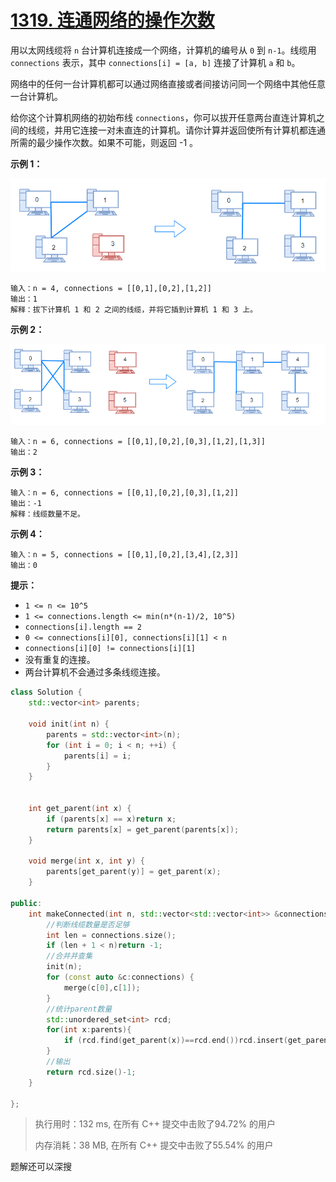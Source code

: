 # [1319. 连通网络的操作次数](https://leetcode-cn.com/problems/number-of-operations-to-make-network-connected/)

用以太网线缆将 `n` 台计算机连接成一个网络，计算机的编号从 `0` 到 `n-1`。线缆用 `connections` 表示，其中 `connections[i] = [a, b]` 连接了计算机 `a` 和 `b`。

网络中的任何一台计算机都可以通过网络直接或者间接访问同一个网络中其他任意一台计算机。

给你这个计算机网络的初始布线 `connections`，你可以拔开任意两台直连计算机之间的线缆，并用它连接一对未直连的计算机。请你计算并返回使所有计算机都连通所需的最少操作次数。如果不可能，则返回 -1 。 

 

**示例 1：**

**![img](assets/sample_1_1677.png)**

```
输入：n = 4, connections = [[0,1],[0,2],[1,2]]
输出：1
解释：拔下计算机 1 和 2 之间的线缆，并将它插到计算机 1 和 3 上。
```

**示例 2：**

**![img](assets/sample_2_1677.png)**

```
输入：n = 6, connections = [[0,1],[0,2],[0,3],[1,2],[1,3]]
输出：2
```

**示例 3：**

```
输入：n = 6, connections = [[0,1],[0,2],[0,3],[1,2]]
输出：-1
解释：线缆数量不足。
```

**示例 4：**

```
输入：n = 5, connections = [[0,1],[0,2],[3,4],[2,3]]
输出：0
```

 

**提示：**

- `1 <= n <= 10^5`
- `1 <= connections.length <= min(n*(n-1)/2, 10^5)`
- `connections[i].length == 2`
- `0 <= connections[i][0], connections[i][1] < n`
- `connections[i][0] != connections[i][1]`
- 没有重复的连接。
- 两台计算机不会通过多条线缆连接。

```c++
class Solution {
    std::vector<int> parents;

    void init(int n) {
        parents = std::vector<int>(n);
        for (int i = 0; i < n; ++i) {
            parents[i] = i;
        }
    }


    int get_parent(int x) {
        if (parents[x] == x)return x;
        return parents[x] = get_parent(parents[x]);
    }

    void merge(int x, int y) {
        parents[get_parent(y)] = get_parent(x);
    }

public:
    int makeConnected(int n, std::vector<std::vector<int>> &connections) {
        //判断线缆数量是否足够
        int len = connections.size();
        if (len + 1 < n)return -1;
        //合并并查集
        init(n);
        for (const auto &c:connections) {
            merge(c[0],c[1]);
        }
        //统计parent数量
        std::unordered_set<int> rcd;
        for(int x:parents){
            if (rcd.find(get_parent(x))==rcd.end())rcd.insert(get_parent(x));
        }
        //输出
        return rcd.size()-1;
    }

};
```

> 执行用时：132 ms, 在所有 C++ 提交中击败了94.72% 的用户
>
> 内存消耗：38 MB, 在所有 C++ 提交中击败了55.54% 的用户

题解还可以深搜


